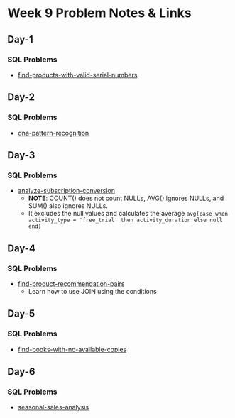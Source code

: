 # Week 9 Problem Notes & Links

## Day-1
### SQL Problems
- [find-products-with-valid-serial-numbers](https://leetcode.com/problems/find-products-with-valid-serial-numbers/)

## Day-2
### SQL Problems
- [dna-pattern-recognition](https://leetcode.com/problems/dna-pattern-recognition/)

## Day-3
### SQL Problems
- [analyze-subscription-conversion](https://leetcode.com/problems/analyze-subscription-conversion/description/)
    + **NOTE**: COUNT() does not count NULLs, AVG() ignores NULLs, and SUM() also ignores NULLs.
    + It excludes the null values and calculates the average `avg(case when activity_type = 'free_trial' then activity_duration else null end)`

## Day-4
### SQL Problems
- [find-product-recommendation-pairs](https://leetcode.com/problems/find-product-recommendation-pairs/description/)
    + Learn how to use JOIN using the conditions

## Day-5
### SQL Problems
- [find-books-with-no-available-copies](https://leetcode.com/problems/find-books-with-no-available-copies/)

## Day-6
### SQL Problems
- [seasonal-sales-analysis](https://leetcode.com/problems/seasonal-sales-analysis/description/)